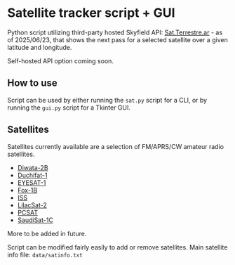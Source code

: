 # Satellite tracker script + GUI

Python script utilizing third-party hosted Skyfield API: [Sat.Terrestre.ar](https://sat.terrestre.ar/) - as of 2025/06/23, that shows the next pass for a selected satellite over a given latitude and longitude.

Self-hosted API option coming soon.

## How to use
Script can be used by either running the `sat.py` script for a CLI, or by running the `gui.py` script for a Tkinter GUI.

## Satellites
Satellites currently available are a selection of FM/APRS/CW amateur radio satellites. 
- [Diwata-2B](https://db.satnogs.org/satellite/HIEK-3729-5596-2727-4744)
- [Duchifat-1](https://db.satnogs.org/satellite/KVVP-7917-6314-8782-3778)
- [EYESAT-1](https://db.satnogs.org/satellite/XTDR-0995-4168-5549-5936)
- [Fox-1B](https://db.satnogs.org/satellite/PMAW-9203-2442-8666-3249)
- [ISS](https://db.satnogs.org/satellite/XSKZ-5603-1870-9019-3066)
- [LilacSat-2](https://db.satnogs.org/satellite/AHVS-7983-8710-8819-8034)
- [PCSAT](https://db.satnogs.org/satellite/MIOI-0494-0446-3367-1916)
- [SaudiSat-1C](https://db.satnogs.org/satellite/IRES-5964-9687-1982-0089)





More to be added in future. 

Script can be modified fairly easily to add or remove satellites. Main satellite info file: `data/satinfo.txt`



